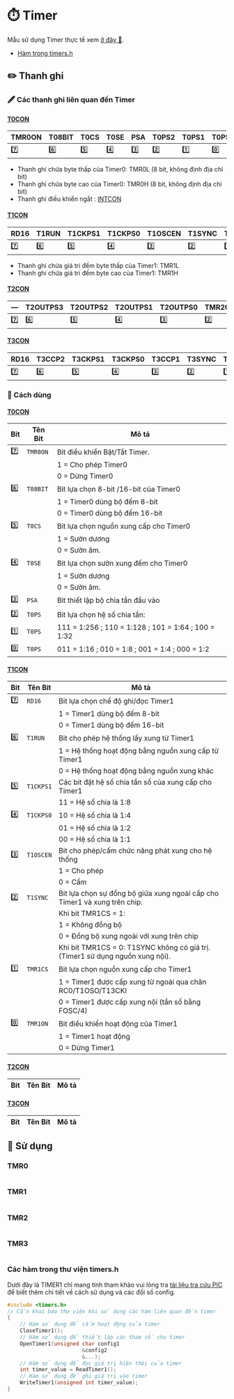 # ⏱️ Timer

Mẫu sử dụng Timer thực tế xem [ở đây 📖](#-sử-dụng).

-   [Hàm trong timers.h](#các-hàm-trong-thư-viện-timersh)

## ✏️ Thanh ghi

### 🖋️ Các thanh ghi liên quan đến Timer

#### [T0CON](#T0CON-1)

| TMR0ON | T08BIT | T0CS | T0SE | PSA | T0PS2 | T0PS1 | T0PS0 |
| ------ | ------ | ---- | ---- | --- | ----- | ----- | ----- |
| 7️⃣     | 6️⃣     | 5️⃣   | 4️⃣   | 3️⃣  | 2️⃣    | 1️⃣    | 0️⃣    |

-   Thanh ghi chứa byte thấp của Timer0: TMR0L (8 bit, không định địa chỉ bit)
-   Thanh ghi chứa byte cao của Timer0: TMR0H (8 bit, không định địa chỉ bit)
-   Thanh ghi điều khiển ngắt : [INTCON](1-Ngat.md##intcon)

#### [T1CON](#T1CON-1)

| RD16 | T1RUN | T1CKPS1 | T1CKPS0 | T1OSCEN | T1SYNC | TMR1CS | TMR1ON |
| ---- | ----- | ------- | ------- | ------- | ------ | ------ | ------ |
| 7️⃣   | 6️⃣    | 5️⃣      | 4️⃣      | 3️⃣      | 2️⃣     | 1️⃣     | 0️⃣     |

-   Thanh ghi chứa giá tri đếm byte thấp của Timer1: TMR1L
-   Thanh ghi chứa giá tri đếm byte cao của Timer1: TMR1H

#### [T2CON](#T2CON-1)

| —   | T2OUTPS3 | T2OUTPS2 | T2OUTPS1 | T2OUTPS0 | TMR2ON | T2CKPS1 | T2CKPS0 |
| --- | -------- | -------- | -------- | -------- | ------ | ------- | ------- |
| 7️⃣  | 6️⃣       | 5️⃣       | 4️⃣       | 3️⃣       | 2️⃣     | 1️⃣      | 0️⃣      |

#### [T3CON](#T3CON-1)

| RD16 | T3CCP2 | T3CKPS1 | T3CKPS0 | T3CCP1 | T3SYNC | TMR3CS | TMR3ON |
| ---- | ------ | ------- | ------- | ------ | ------ | ------ | ------ |
| 7️⃣   | 6️⃣     | 5️⃣      | 4️⃣      | 3️⃣     | 2️⃣     | 1️⃣     | 0️⃣     |

### 📝 Cách dùng

#### [T0CON](#T0CON)

| Bit | Tên Bit  | Mô tả                                               |
| --- | -------- | --------------------------------------------------- |
| 7️⃣  | `TMR0ON` | Bit điều khiển Bật/Tắt Timer.                       |
|     |          | 1 = Cho phép Timer0                                 |
|     |          | 0 = Dừng Timer0                                     |
| 6️⃣  | `T08BIT` | Bit lựa chọn 8-bit /16-bit của Timer0               |
|     |          | 1 = Timer0 dùng bộ đếm 8-bit                        |
|     |          | 0 = Timer0 dùng bộ đếm 16-bit                       |
| 5️⃣  | `T0CS`   | Bit lựa chọn nguồn xung cấp cho Timer0              |
|     |          | 1 = Sườn dương                                      |
|     |          | 0 = Sườn âm.                                        |
| 4️⃣  | `T0SE`   | Bit lựa chọn sườn xung đếm cho Timer0               |
|     |          | 1 = Sườn dương                                      |
|     |          | 0 = Sườn âm.                                        |
| 3️⃣  | `PSA`    | Bit thiết lập bộ chia tần đầu vào                   |
| 2️⃣  | `T0PS`   | Bit lựa chọn hệ số chia tần:                        |
| 1️⃣  | `T0PS`   | 111 = 1:256 ; 110 = 1:128 ; 101 = 1:64 ; 100 = 1:32 |
| 0️⃣  | `T0PS`   | 011 = 1:16 ; 010 = 1:8 ; 001 = 1:4 ; 000 = 1:2      |

#### [T1CON](#T1CON)

| Bit | Tên Bit   | Mô tả                                                                         |
| --- | --------- | ----------------------------------------------------------------------------- |
| 7️⃣  | `RD16`    | Bit lựa chọn chế độ ghi/đọc Timer1                                            |
|     |           | 1 = Timer1 dùng bộ đếm 8-bit                                                  |
|     |           | 0 = Timer1 dùng bộ đếm 16-bit                                                 |
| 6️⃣  | `T1RUN`   | Bit cho phép hệ thống lấy xung từ Timer1                                      |
|     |           | 1 = Hệ thống hoạt động bằng nguồn xung cấp từ Timer1                          |
|     |           | 0 = Hệ thống hoạt động bằng nguồn xung khác                                   |
| 5️⃣  | `T1CKPS1` | Các bit đặt hệ số chia tần số của xung cấp cho Timer1                         |
|     |           | 11 = Hệ số chia là 1:8                                                        |
| 4️⃣  | `T1CKPS0` | 10 = Hệ số chia là 1:4                                                        |
|     |           | 01 = Hệ số chia là 1:2                                                        |
|     |           | 00 = Hệ số chia là 1:1                                                        |
| 3️⃣  | `T1OSCEN` | Bit cho phép/cấm chức năng phát xung cho hệ thống                             |
|     |           | 1 = Cho phép                                                                  |
|     |           | 0 = Cấm                                                                       |
| 2️⃣  | `T1SYNC`  | Bit lựa chọn sự đồng bộ giữa xung ngoài cấp cho Timer1 và xung trên chip.     |
|     |           | Khi bit TMR1CS = 1:                                                           |
|     |           | 1 = Không đồng bộ                                                             |
|     |           | 0 = Đồng bộ xung ngoài với xung trên chip                                     |
|     |           | Khi bit TMR1CS = 0: T1SYNC không có giá trị. (Timer1 sử dụng nguồn xung nội). |
| 1️⃣  | `TMR1CS`  | Bit lựa chọn nguồn xung cấp cho Timer1                                        |
|     |           | 1 = Timer1 được cấp xung từ ngoài qua chân RC0/T1OSO/T13CKI                   |
|     |           | 0 = Timer1 được cấp xung nội (tần số bằng FOSC/4)                             |
| 0️⃣  | `TMR1ON`  | Bit điều khiển hoạt động của Timer1                                           |
|     |           | 1 = Timer1 hoạt động                                                          |
|     |           | 0 = Dừng Timer1                                                               |

#### [T2CON](#T2CON)

| Bit | Tên Bit | Mô tả |
| --- | ------- | ----- |

#### [T3CON](#T3CON)

| Bit | Tên Bit | Mô tả |
| --- | ------- | ----- |

## 🚀 Sử dụng

### TMR0

```c

```

### TMR1

```c

```

### TMR2

```c

```

### TMR3

```c

```

### Các hàm trong thư viện timers.h

Dưới đây là TIMER1 chỉ mang tính tham khảo vui lòng tra [tài liệu tra cứu PIC](0-Tai-lieu-tra-cuu-PIC.pdf) để biết thêm chi tiết về cách sử dụng và các đối số config.

```c
#include <timers.h>
// Cần khai báo thư viện khi sử dụng các hàm liên quan đến timer
{
    // Hàm sử dụng để cấm hoạt động của timer
    CloseTimer1();
    // Hàm sử dụng để thiết lập các tham số cho timer
    OpenTimer1(unsigned char config1
                        &config2
                        &...);
    // Hàm sử dụng để đọc giá trị hiện thời của timer
    int timer_value = ReadTimer1();
    // Hàm sử dụng để ghi giá trị vào timer
    WriteTimer1(unsigned int timer_value);
}
```
